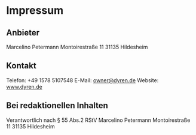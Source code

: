 # Impressum

## Anbieter

Marcelino Petermann
Montoirestraße 11
31135 Hildesheim

## Kontakt

Telefon: +49 1578 5107548
E-Mail: owner@dyren.de
Website: www.dyren.de

## Bei redaktionellen Inhalten

Verantwortlich nach § 55 Abs.2 RStV
Marcelino Petermann
Montoirestraße 11
31135 Hildesheim
